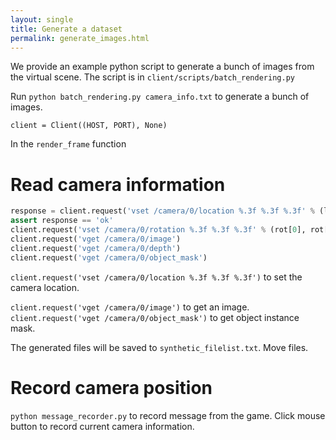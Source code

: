 ```yaml
---
layout: single
title: Generate a dataset
permalink: generate_images.html
---
```


We provide an example python script to generate a bunch of images from the virtual scene. The script is in `client/scripts/batch_rendering.py`

Run `python batch_rendering.py camera_info.txt` to generate a bunch of images.

`client = Client((HOST, PORT), None)`

In the `render_frame` function

# Read camera information

```python
response = client.request('vset /camera/0/location %.3f %.3f %.3f' % (loc[0], loc[1], loc[2]))
assert response == 'ok'
client.request('vset /camera/0/rotation %.3f %.3f %.3f' % (rot[0], rot[1], rot[2]))
client.request('vget /camera/0/image')
client.request('vget /camera/0/depth')
client.request('vget /camera/0/object_mask')
```

`client.request('vset /camera/0/location %.3f %.3f %.3f')` to set the camera location.

`client.request('vget /camera/0/image')` to get an image.
`client.request('vget /camera/0/object_mask')` to get object instance mask.

The generated files will be saved to `synthetic_filelist.txt`. Move files.

# Record camera position

`python message_recorder.py` to record message from the game. Click mouse button to record current camera information.
